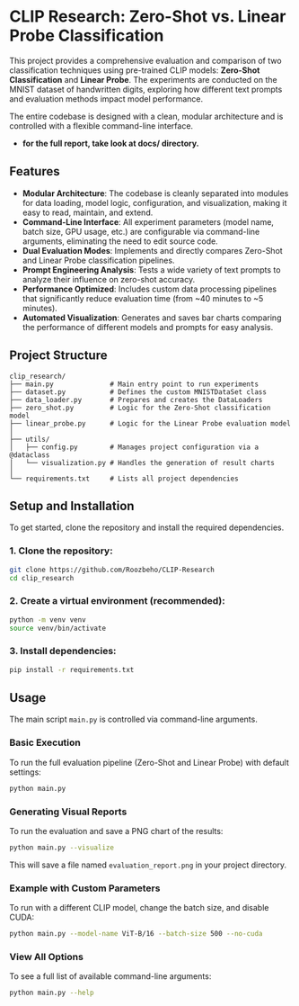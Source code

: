 # CLIP Research: Zero-Shot vs. Linear Probe Classification

This project provides a comprehensive evaluation and comparison of two classification techniques using pre-trained CLIP models: **Zero-Shot Classification** and **Linear Probe**. The experiments are conducted on the MNIST dataset of handwritten digits, exploring how different text prompts and evaluation methods impact model performance.

The entire codebase is designed with a clean, modular architecture and is controlled with a flexible command-line interface.

* **for the full report, take look at docs/ directory.**

##  Features

* **Modular Architecture**: The codebase is cleanly separated into modules for data loading, model logic, configuration, and visualization, making it easy to read, maintain, and extend.
* **Command-Line Interface**: All experiment parameters (model name, batch size, GPU usage, etc.) are configurable via command-line arguments, eliminating the need to edit source code.
* **Dual Evaluation Modes**: Implements and directly compares Zero-Shot and Linear Probe classification pipelines.
* **Prompt Engineering Analysis**: Tests a wide variety of text prompts to analyze their influence on zero-shot accuracy.
* **Performance Optimized**: Includes custom data processing pipelines that significantly reduce evaluation time (from \~40 minutes to \~5 minutes).
* **Automated Visualization**: Generates and saves bar charts comparing the performance of different models and prompts for easy analysis.

##  Project Structure

```
clip_research/
├── main.py              # Main entry point to run experiments
├── dataset.py           # Defines the custom MNISTDataSet class
├── data_loader.py       # Prepares and creates the DataLoaders
├── zero_shot.py         # Logic for the Zero-Shot classification model
├── linear_probe.py      # Logic for the Linear Probe evaluation model
│
├── utils/
│   ├── config.py        # Manages project configuration via a @dataclass
│   └── visualization.py # Handles the generation of result charts
│
└── requirements.txt     # Lists all project dependencies
```

##  Setup and Installation

To get started, clone the repository and install the required dependencies.

### 1. Clone the repository:

```bash
git clone https://github.com/Roozbeho/CLIP-Research
cd clip_research
```

### 2. Create a virtual environment (recommended):

```bash
python -m venv venv
source venv/bin/activate 
```

### 3. Install dependencies:

```bash
pip install -r requirements.txt
```

##  Usage

The main script `main.py` is controlled via command-line arguments.

### Basic Execution

To run the full evaluation pipeline (Zero-Shot and Linear Probe) with default settings:

```bash
python main.py
```

### Generating Visual Reports

To run the evaluation and save a PNG chart of the results:

```bash
python main.py --visualize
```

This will save a file named `evaluation_report.png` in your project directory.

### Example with Custom Parameters

To run with a different CLIP model, change the batch size, and disable CUDA:

```bash
python main.py --model-name ViT-B/16 --batch-size 500 --no-cuda
```

### View All Options

To see a full list of available command-line arguments:

```bash
python main.py --help
```

